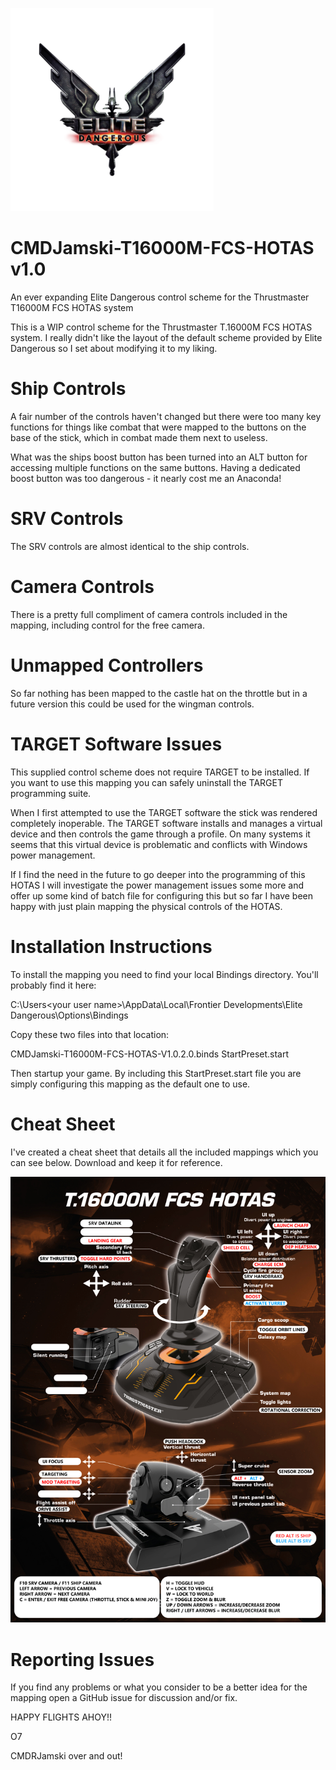 ![Elite logo](elitelogo.png?raw=true)
# CMDJamski-T16000M-FCS-HOTAS v1.0
An ever expanding Elite Dangerous control scheme for the Thrustmaster T16000M FCS HOTAS system

This is a WIP control scheme for the Thrustmaster T.16000M FCS HOTAS system.  I really didn't like the layout of the default scheme provided by Elite Dangerous so I set about modifying it to my liking.

# Ship Controls

A fair number of the controls haven't changed but there were too many key functions for things like combat that were mapped to the buttons on the base of the stick, which in combat made them next to useless.

What was the ships boost button has been turned into an ALT button for accessing multiple functions on the same buttons.  Having a dedicated boost button was too dangerous - it nearly cost me an Anaconda!

# SRV Controls

The SRV controls are almost identical to the ship controls. 

# Camera Controls

There is a pretty full compliment of camera controls included in the mapping, including control for the free camera.

# Unmapped Controllers

So far nothing has been mapped to the castle hat on the throttle but in a future version this could be used for the wingman controls.

# TARGET Software Issues

This supplied control scheme does not require TARGET to be installed.  If you want to use this mapping you can safely uninstall the TARGET programming suite.

When I first attempted to use the TARGET software the stick was rendered completely inoperable.  The TARGET software installs and manages a virtual device and then controls the game through a profile.  On many systems it seems that this virtual device is problematic and conflicts with Windows power management.

If I find the need in the future to go deeper into the programming of this HOTAS I will investigate the power management issues some more and offer up some kind of batch file for configuring this but so far I have been happy with just plain mapping the physical controls of the HOTAS.

# Installation Instructions

To install the mapping you need to find your local Bindings directory.  You'll probably find it here:

C:\Users\<your user name>\AppData\Local\Frontier Developments\Elite Dangerous\Options\Bindings

Copy these two files into that location:

CMDJamski-T16000M-FCS-HOTAS-V1.0.2.0.binds
StartPreset.start

Then startup your game.  By including this StartPreset.start file you are simply configuring this mapping as the default one to use.

# Cheat Sheet

I've created a cheat sheet that details all the included mappings which you can see below.  Download and keep it for reference.

![Cheat Sheet](CMDRJamski-TM-FCS-CheatSheet.png?raw=true "Cheat Sheet")

# Reporting Issues

If you find any problems or what you consider to be a better idea for the mapping open a GitHub issue for discussion and/or fix.

HAPPY FLIGHTS AHOY!!

O7

CMDRJamski over and out!